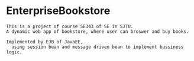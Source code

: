 # EnterpriseBookstore
    This is a project of course SE343 of SE in SJTU.
    A dynamic web app of bookstore, where user can broswer and buy books.
    
    Implemented by EJB of JavaEE, 
      using session bean and message driven bean to implement bussiness logic.
    
